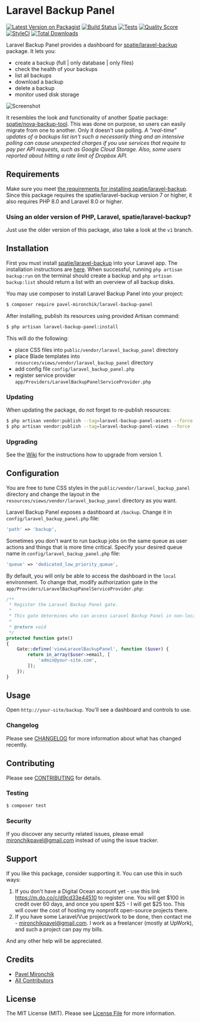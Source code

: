 # Laravel Backup Panel

[![Latest Version on Packagist](https://img.shields.io/packagist/v/pavel-mironchik/laravel-backup-panel.svg?style=flat-square)](https://packagist.org/packages/pavel-mironchik/laravel-backup-panel)
[![Build Status](https://img.shields.io/travis/pavel-mironchik/laravel-backup-panel/master.svg?style=flat-square)](https://travis-ci.org/pavel-mironchik/laravel-backup-panel)
[![Tests](https://github.com/pavel-mironchik/laravel-backup-panel/workflows/Tests/badge.svg)](https://github.com/pavel-mironchik/laravel-backup-panel/actions?query=workflow%3ATests)
[![Quality Score](https://img.shields.io/scrutinizer/g/pavel-mironchik/laravel-backup-panel.svg?style=flat-square)](https://scrutinizer-ci.com/g/pavel-mironchik/laravel-backup-panel)
[![StyleCI](https://github.styleci.io/repos/231844000/shield?branch=master)](https://github.styleci.io/repos/231844000)
[![Total Downloads](https://img.shields.io/packagist/dt/pavel-mironchik/laravel-backup-panel.svg?style=flat-square)](https://packagist.org/packages/pavel-mironchik/laravel-backup-panel)

Laravel Backup Panel provides a dashboard for [spatie/laravel-backup](https://github.com/spatie/laravel-backup) package.
It lets you:
- create a backup (full | only database | only files)
- check the health of your backups
- list all backups
- download a backup
- delete a backup
- monitor used disk storage

![Screenshot](https://i.imgur.com/jrqTPuJ.png)

It resembles the look and functionality of another Spatie package: [spatie/nova-backup-tool](https://github.com/spatie/nova-backup-tool).
This was done on purpose, so users can easily migrate from one to another.
Only it doesn't use polling.
_A "real-time" updates of a backups list isn't such a necessarily thing and an intensive polling can cause unexpected charges if you use services that require to pay per API requests, such as Google Cloud Storage.
Also, some users reported about hitting a rate limit of Dropbox API._

## Requirements

Make sure you meet [the requirements for installing spatie/laravel-backup](https://docs.spatie.be/laravel-backup/v6/requirements).
Since this package requires the spatie/laravel-backup version 7 or higher, it also requires PHP 8.0 and Laravel 8.0 or higher.

### Using an older version of PHP, Laravel, spatie/laravel-backup?

Just use the older version of this package, also take a look at the `v1` branch.

## Installation

First you must install [spatie/laravel-backup](https://docs.spatie.be/laravel-backup) into your Laravel app. 
The installation instructions are [here](https://docs.spatie.be/laravel-backup/v6/installation-and-setup). 
When successful, running `php artisan backup:run` on the terminal should create a backup and `php artisan backup:list` should return a list with an overview of all backup disks.

You may use composer to install Laravel Backup Panel into your project:

```bash
$ composer require pavel-mironchik/laravel-backup-panel
```

After installing, publish its resources using provided Artisan command:

```bash
$ php artisan laravel-backup-panel:install
```

This will do the following:
- place CSS files into `public/vendor/laravel_backup_panel` directory
- place Blade templates into `resources/views/vendor/laravel_backup_panel` directory
- add config file `config/laravel_backup_panel.php`
- register service provider `app/Providers/LaravelBackupPanelServiceProvider.php`

### Updating

When updating the package, do not forget to re-publish resources:

```bash
$ php artisan vendor:publish --tag=laravel-backup-panel-assets --force
$ php artisan vendor:publish --tag=laravel-backup-panel-views --force
```

### Upgrading

See the [Wiki](https://github.com/pavel-mironchik/laravel-backup-panel/wiki/Upgrade-Guide) for the instructions how to upgrade from version 1.

## Configuration

You are free to tune CSS styles in the `public/vendor/laravel_backup_panel` directory and change the layout in the `resources/views/vendor/laravel_backup_panel` directory as you want.

Laravel Backup Panel exposes a dashboard at `/backup`. Change it in `config/laravel_backup_panel.php` file:

```php
'path' => 'backup',
```

Sometimes you don't want to run backup jobs on the same queue as user actions and things that is more time critical. 
Specify your desired queue name in `config/laravel_backup_panel.php` file:

```php
'queue' => 'dedicated_low_priority_queue',
```

By default, you will only be able to access the dashboard in the `local` environment. 
To change that, modify authorization gate in the `app/Providers/LaravelBackupPanelServiceProvider.php`:

```php
/**
 * Register the Laravel Backup Panel gate.
 *
 * This gate determines who can access Laravel Backup Panel in non-local environments.
 *
 * @return void
 */
protected function gate()
{
    Gate::define('viewLaravelBackupPanel', function ($user) {
        return in_array($user->email, [
            'admin@your-site.com',
        ]);
    });
}
```

## Usage

Open `http://your-site/backup`. You'll see a dashboard and controls to use.

### Changelog

Please see [CHANGELOG](CHANGELOG.md) for more information about what has changed recently.

## Contributing

Please see [CONTRIBUTING](CONTRIBUTING.md) for details.

### Testing

```bash
$ composer test
```

### Security

If you discover any security related issues, please email mironchikpavel@gmail.com instead of using the issue tracker.

## Support

If you like this package, consider supporting it. You can use this in such ways:
1. If you don't have a Digital Ocean account yet - use this link https://m.do.co/c/d9cd33e44510 to register one. You will get $100 in credit over 60 days, and once you spent $25 - I will get $25 too. This will cover the cost of hosting my nonprofit open-source projects there.
1. If you have some Laravel/Vue project/work to be done, then contact me - mironchikpavel@gmail.com. I work as a freelancer (mostly at UpWork), and such a project can pay my bills.

And any other help will be appreciated.

## Credits

- [Pavel Mironchik](https://github.com/pavel-mironchik)
- [All Contributors](../../contributors)

## License

The MIT License (MIT). Please see [License File](LICENSE.md) for more information.
